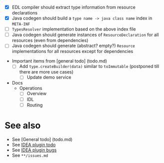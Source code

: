 - [x] EDL compiler should extract type information from resource declarations
- [x] Java codegen should build a `type name -> java class name` index in `META-INF`
- [ ] `TypesResolver` implementation based on the above index file
- [ ] Java codegen should generate instances of `ResourceDeclaration` for all resources (even from dependencies)
- [ ] Java codegen should generate (abstract? empty?) `Resource` implementations for all resources except for dependencies

- Important items from [general todo] (todo.md)
  - [ ] Add `type.createBuilder(data)` similar to `toImmutable` (postponed till there are more use cases)
    - [ ] Update demo service

- Docs
  - Operations
    - [ ] Overview
    - [ ] IDL
    - [ ] Routing

# See also
- See [General todo] (todo.md)
- See [IDEA plugin todo](idea-plugin/todo.md)
- See [IDEA plugin bugs](idea-plugin/bugs.md)
- See `**/issues.md`
